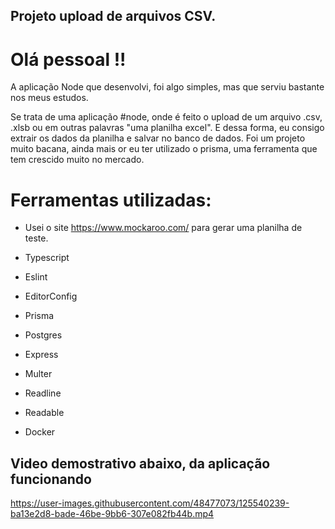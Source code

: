 ## Projeto upload de arquivos CSV.

# Olá pessoal !!

A aplicação Node que desenvolvi, foi algo simples, mas que serviu
bastante nos meus estudos.

Se trata de uma aplicação #node, onde é feito o upload de um arquivo .csv, .xlsb ou em outras palavras "uma planilha excel". E dessa forma, eu consigo extrair os dados da planilha e salvar no banco de dados. Foi um projeto muito bacana, ainda mais or eu ter utilizado o prisma, uma ferramenta que tem crescido muito no mercado.

# Ferramentas utilizadas:

- Usei o site https://www.mockaroo.com/ para gerar uma planilha de teste.

- Typescript

- Eslint

- EditorConfig

- Prisma

- Postgres

- Express

- Multer

- Readline

- Readable

- Docker

## Video demostrativo abaixo, da aplicação funcionando



https://user-images.githubusercontent.com/48477073/125540239-ba13e2d8-bade-46be-9bb6-307e082fb44b.mp4


